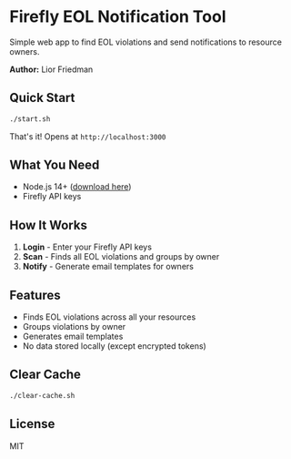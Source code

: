 # Firefly EOL Notification Tool

Simple web app to find EOL violations and send notifications to resource owners.

**Author:** Lior Friedman

## Quick Start

```bash
./start.sh
```

That's it! Opens at `http://localhost:3000`

## What You Need

- Node.js 14+ ([download here](https://nodejs.org/))
- Firefly API keys

## How It Works

1. **Login** - Enter your Firefly API keys
2. **Scan** - Finds all EOL violations and groups by owner  
3. **Notify** - Generate email templates for owners

## Features

- Finds EOL violations across all your resources
- Groups violations by owner
- Generates email templates
- No data stored locally (except encrypted tokens)

## Clear Cache

```bash
./clear-cache.sh
```

## License

MIT